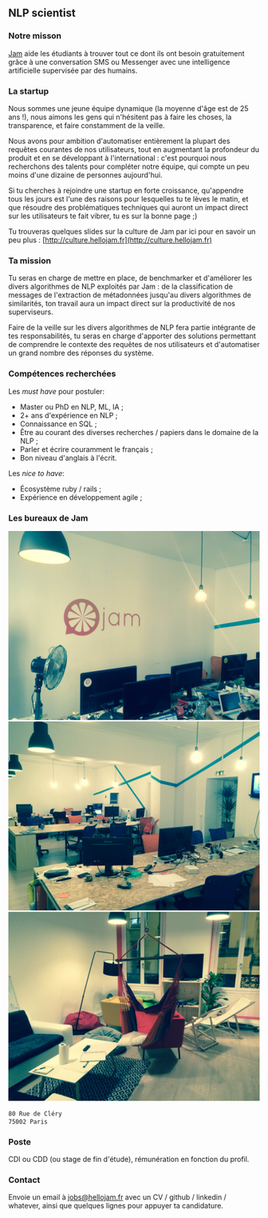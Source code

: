 ## NLP scientist

### Notre misson

[Jam](https://hellojam.fr) aide les étudiants à trouver tout ce dont ils ont besoin gratuitement grâce
à une conversation SMS ou Messenger avec une intelligence artificielle
supervisée par des humains.

### La startup

Nous sommes une jeune équipe dynamique (la moyenne d'âge est de 25 ans !), nous
aimons les gens qui n'hésitent pas à faire les choses, la transparence, et faire
constamment de la veille.

Nous avons pour ambition d'automatiser entièrement la plupart des requêtes courantes
de nos utilisateurs, tout en augmentant la profondeur du produit et en
se développant à l'international : c'est pourquoi nous recherchons des talents pour
compléter notre équipe, qui compte un peu moins d'une dizaine de personnes
aujourd'hui.

Si tu cherches à rejoindre une startup en forte croissance, qu'appendre tous les
jours est l'une des raisons pour lesquelles tu te lèves le matin, et que résoudre
des problématiques techniques qui auront un impact direct sur les utilisateurs
te fait vibrer, tu es sur la bonne page ;)

Tu trouveras quelques slides sur la culture de Jam par ici pour en savoir un peu
plus : [http://culture.hellojam.fr](http://culture.hellojam.fr)

### Ta mission

Tu seras en charge de mettre en place, de benchmarker et d'améliorer les
divers algorithmes de NLP exploités par Jam : de la classification de messages
de l'extraction de métadonnées jusqu'au divers algorithmes de similarités,
ton travail aura un impact direct sur la productivité de nos superviseurs.

Faire de la veille sur les divers algorithmes de NLP fera partie intégrante de
tes responsabilités, tu seras en charge d'apporter des solutions permettant de
comprendre le contexte des requêtes de nos utilisateurs et d'automatiser un
grand nombre des réponses du système.

### Compétences recherchées

Les *must have* pour postuler:

* Master ou PhD en NLP, ML, IA ;
* 2+ ans d'expérience en NLP ;
* Connaissance en SQL ;
* Être au courant des diverses recherches / papiers dans le domaine de la NLP ;
* Parler et écrire couramment le français ;
* Bon niveau d'anglais à l'écrit.

Les *nice to have*:

* Écosystème ruby / rails ;
* Expérience en développement agile ;

### Les bureaux de Jam

![Wok 1](https://raw.githubusercontent.com/blackbirdco/jobs/master/img/wok1.jpg)
![Wok 2](https://raw.githubusercontent.com/blackbirdco/jobs/master/img/wok2.jpg)
![Wok 3](https://raw.githubusercontent.com/blackbirdco/jobs/master/img/wok3.jpg)

```
80 Rue de Cléry
75002 Paris
```

### Poste

CDI ou CDD (ou stage de fin d'étude), rémunération en fonction du profil.

### Contact

Envoie un email à [jobs@hellojam.fr](mailto:jobs@hellojam.fr) avec un CV / github /
linkedin / whatever, ainsi que quelques lignes pour appuyer ta candidature.

